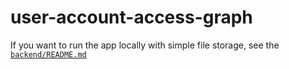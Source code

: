 # user-account-access-graph
If you want to run the app locally with simple file storage, see the [`backend/README.md`](./backend/README.md)
